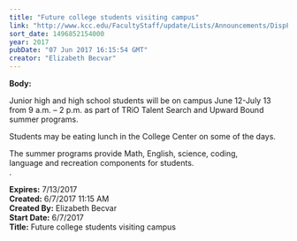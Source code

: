 ```yaml
---
title: "​Future college students visiting campus"
link: "http://www.kcc.edu/FacultyStaff/update/Lists/Announcements/DispForm.aspx?ID=2448"
sort_date: 1496852154000
year: 2017
pubDate: "07 Jun 2017 16:15:54 GMT"
creator: "Elizabeth Becvar"
---
```


<div><b>Body:</b> <div class="ExternalClassF626D78B60FB4ABC976A0EAA8CBFD2D5"><p>Junior high and high school students will be on campus June 12-July 13 from 9 a.m. – 2 p.m. as part of TRiO Talent Search and Upward Bound summer programs. </p>
<p>Students may be eating lunch in the College Center on some of the days. </p>
<p>The summer programs provide Math, English, science, coding, language and recreation components for students. <br /> . </p></div></div>
<div><b>Expires:</b> 7/13/2017</div>
<div><b>Created:</b> 6/7/2017 11:15 AM</div>
<div><b>Created By:</b> Elizabeth Becvar</div>
<div><b>Start Date:</b> 6/7/2017</div>
<div><b>Title:</b> ​Future college students visiting campus</div>
